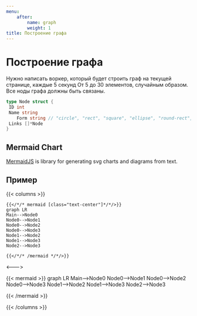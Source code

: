 ```yaml
---
menu:
    after:
        name: graph
        weight: 1
title: Построение графа
---
```


# Построение графа

Нужно написать воркер, который будет строить граф на текущей странице, каждые 5 секунд
От 5 до 30 элементов, случайным образом. Все ноды графа должны быть связаны.

```go
type Node struct {
 ID int
 Name string
	Form string // "circle", "rect", "square", "ellipse", "round-rect", "rhombus"
 Links []*Node
}
```

## Mermaid Chart

[MermaidJS](https://mermaid-js.github.io/) is library for generating svg charts and diagrams from text.

## Пример

{{< columns >}}
```tpl
{{</*/* mermaid [class="text-center"]*/*/>}}
graph LR
Main-->Node0
Node0-->Node1
Node0-->Node2
Node0-->Node3
Node1-->Node2
Node1-->Node3
Node2-->Node3

{{</*/* /mermaid */*/>}}
```

<--->

{{< mermaid >}}
graph LR
Main-->Node0
Node0-->Node1
Node0-->Node2
Node0-->Node3
Node1-->Node2
Node1-->Node3
Node2-->Node3

{{< /mermaid >}}

{{< /columns >}}
